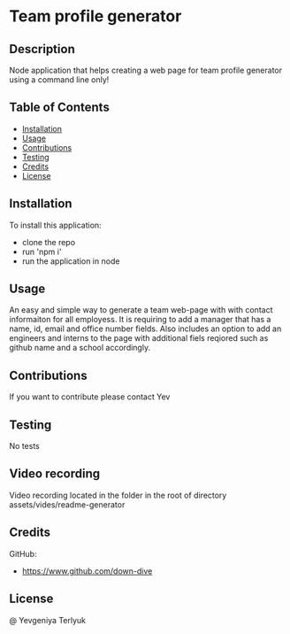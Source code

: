 # Team profile generator

## Description
Node application that helps creating a web page for team profile generator using a command line only!

## Table of Contents

* [Installation](#installation)
* [Usage](#usage)
* [Contributions](#contributions)
* [Testing](#testing)
* [Credits](#credits)
* [License](#license)

## Installation
To install this application:
* clone the repo 
* run 'npm i' 
* run the application in node

## Usage
An easy and simple way to generate a team web-page with with contact informaiton for all employess. It is requiring to add a manager that has a name, id, email and office number fields. Also includes an option to add an engineers and interns to the page with additional fiels reqiored such as github name and a school accordingly.

## Contributions
If you want to contribute please contact Yev

## Testing
No tests

## Video recording
Video recording located in the folder in the root of directory assets/vides/readme-generator

## Credits
GitHub: 
* https://www.github.com/down-dive

## License
@ Yevgeniya Terlyuk